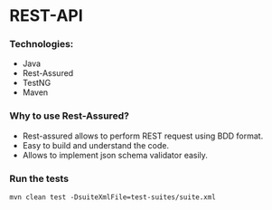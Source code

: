 # REST-API 

### Technologies:
 - Java
 - Rest-Assured
 - TestNG
 - Maven
 

### Why to use Rest-Assured?
  - Rest-assured allows to perform REST request using BDD format.
  - Easy to build and understand the code.
  - Allows to implement json schema validator easily.

  
### Run the tests

```
mvn clean test -DsuiteXmlFile=test-suites/suite.xml
```